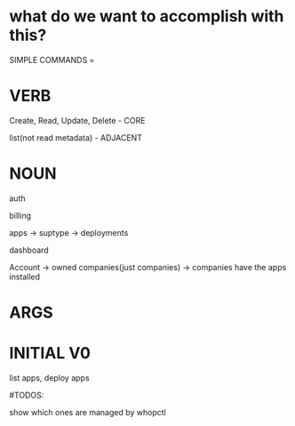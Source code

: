 # what do we want to accomplish with this?

SIMPLE COMMANDS = <VERB> <NOUN> <ARGS>



# VERB

Create, Read, Update, Delete - CORE

list(not read metadata) - ADJACENT


# NOUN

auth

billing

apps -> suptype -> deployments

dashboard

Account -> owned companies(just companies) -> companies have the apps installed



# ARGS




# INITIAL V0
list apps, deploy apps


#TODOS: 

show which ones are managed by whopctl
